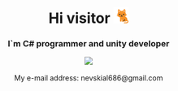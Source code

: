 <h1 align="center"> 
  Hi visitor
  <img src="https://github.com/Kot-Alenya/Kot-Alenya/blob/main/Cat_Greeting.gif" height="32"/>
</h1> 

<h3 align="center"> 
  I`m C# programmer and unity developer
</h3>

<div align="center">
  <img width="550" src="https://github-readme-stats.vercel.app/api?username=Kot-Alenya&show_icons=true&theme=codeSTACKr">
</div>

<p align="center"> 
  My e-mail address: nevskial686@gmail.com
</p>
